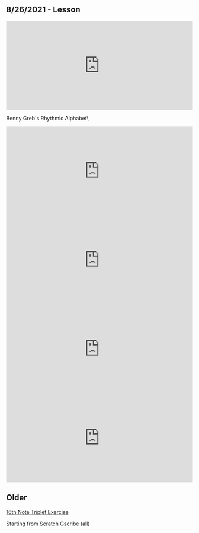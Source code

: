 ## 8/26/2021 - Lesson

<iframe width="100%" height="240" src="https://montulli.github.io/GrooveScribe/GrooveEmbed.html?Mode=view&TimeSig=4/4&Div=12&Title=Double%20Paradiddle&Tempo=80&Measures=1&H=|------------|&S=|OOOOOOOOOOOO|&K=|------------|&Stickings=|RLRLRRLRLRLL|" frameborder="0" ></iframe>	

Benny Greb's Rhythmic Alphabet\
<iframe width="100%" height="240" src="https://montulli.github.io/GrooveScribe/GrooveEmbed.html?Mode=view&TimeSig=4/4&Div=16&Title=Pattern%20A&Tempo=80&Measures=1&H=|x-x-x-x-x-x-x-x-|&S=|----O-------O---|&K=|o---o---o---o---|" frameborder="0" ></iframe>
<iframe width="100%" height="240" src="https://montulli.github.io/GrooveScribe/GrooveEmbed.html?Mode=view&TimeSig=4/4&Div=16&Title=Pattern%20B&Tempo=80&Measures=1&H=|x-x-x-x-x-x-x-x-|&S=|----O-------O---|&K=|-o---o---o---o--|" frameborder="0" ></iframe>
<iframe width="100%" height="240" src="https://montulli.github.io/GrooveScribe/GrooveEmbed.html?Mode=view&TimeSig=4/4&Div=16&Title=Pattern%20C&Tempo=80&Measures=1&H=|x-x-x-x-x-x-x-x-|&S=|----O-------O---|&K=|--o---o---o---o-|" frameborder="0" ></iframe>
<iframe width="100%" height="240" src="https://montulli.github.io/GrooveScribe/GrooveEmbed.html?Mode=view&TimeSig=4/4&Div=16&Title=Pattern%20D&Tempo=80&Measures=1&H=|x-x-x-x-x-x-x-x-|&S=|----O-------O---|&K=|---o---o---o---o|" frameborder="0" ></iframe>

## Older

[16th Note Triplet Exercise](https://gscribe.com/share/pjjE3ds3oGon7tPYA)

[Starting from Scratch Gscribe (all)](https://www.mikeslessons.com/course/summary/starting-from-scratch)
